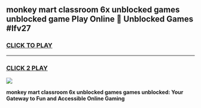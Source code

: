 
## monkey mart classroom 6x unblocked games unblocked game Play Online 👋 Unblocked Games #lfv27
<h3>
<a href="https://premium.freeplayer.one?title=monkey_mart_classroom_6x_unblocked_games&ref=21F">CLICK TO PLAY</a></h3>
<hr>

<h3>
<a href="https://premium.freeplayer.one?title=monkey_mart_classroom_6x_unblocked_games&ref=21F">CLICK 2 PLAY</a>
  
</h3>

<a href="https://premium.freeplayer.one?title=monkey_mart_classroom_6x_unblocked_games&ref=21F/"><img src="https://clearcache.store/games.png"></a>


**monkey mart classroom 6x unblocked games games unblocked: Your Gateway to Fun and Accessible Online Gaming**
